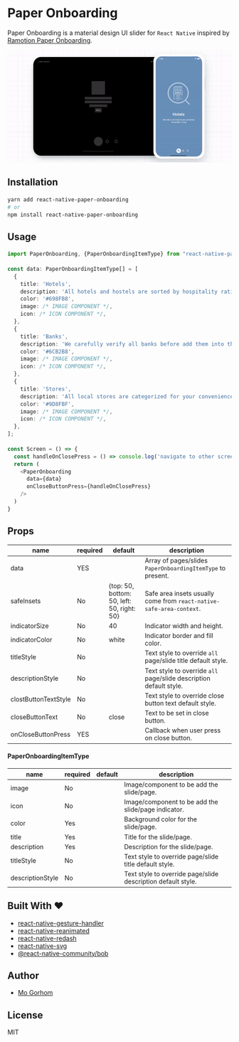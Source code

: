 # Paper Onboarding

Paper Onboarding is a material design UI slider for `React Native` inspired by [Ramotion Paper Onboarding](https://github.com/Ramotion/paper-onboarding).

![Paper Onboarding](preview.gif 'Preview')

## Installation

```sh
yarn add react-native-paper-onboarding
# or
npm install react-native-paper-onboarding
```

## Usage

```ts
import PaperOnboarding, {PaperOnboardingItemType} from "react-native-paper-onboarding";

const data: PaperOnboardingItemType[] = [
  {
    title: 'Hotels',
    description: 'All hotels and hostels are sorted by hospitality rating',
    color: '#698FB8',
    image: /* IMAGE COMPONENT */,
    icon: /* ICON COMPONENT */,
  },
  {
    title: 'Banks',
    description: 'We carefully verify all banks before add them into the app',
    color: '#6CB2B8',
    image: /* IMAGE COMPONENT */,
    icon: /* ICON COMPONENT */,
  },
  {
    title: 'Stores',
    description: 'All local stores are categorized for your convenience',
    color: '#9D8FBF',
    image: /* IMAGE COMPONENT */,
    icon: /* ICON COMPONENT */,
  },
];

const Screen = () => {
  const handleOnClosePress = () => console.log('navigate to other screen')
  return (
    <PaperOnboarding
      data={data}
      onCloseButtonPress={handleOnClosePress}
    />
  )
}
```

## Props

| name                 | required | default                                    | description                                                          |
| -------------------- | -------- | ------------------------------------------ | -------------------------------------------------------------------- |
| data                 | YES      |                                            | Array of pages/slides `PaperOnboardingItemType` to present.          |
| safeInsets           | No       | {top: 50, bottom: 50, left: 50, right: 50} | Safe area insets usually come from `react-native-safe-area-context`. |
| indicatorSize        | No       | 40                                         | Indicator width and height.                                          |
| indicatorColor       | No       | white                                      | Indicator border and fill color.                                     |
| titleStyle           | No       |                                            | Text style to override `all` page/slide title default style.         |
| descriptionStyle     | No       |                                            | Text style to override `all` page/slide description default style.   |
| clostButtonTextStyle | No       |                                            | Text style to override close button text default style.              |
| closeButtonText      | No       | close                                      | Text to be set in close button.                                      |
| onCloseButtonPress   | YES      |                                            | Callback when user press on close button.                            |

#### PaperOnboardingItemType

| name             | required | default | description                                                  |
| ---------------- | -------- | ------- | ------------------------------------------------------------ |
| image            | No       |         | Image/component to be add the slide/page.                    |
| icon             | No       |         | Image/component to be add the slide/page indicator.          |
| color            | Yes      |         | Background color for the slide/page.                         |
| title            | Yes      |         | Title for the slide/page.                                    |
| description      | Yes      |         | Description for the slide/page.                              |
| titleStyle       | No       |         | Text style to override page/slide title default style.       |
| descriptionStyle | No       |         | Text style to override page/slide description default style. |


## Built With ❤️

- [react-native-gesture-handler](https://github.com/software-mansion/react-native-reanimated)
- [react-native-reanimated](https://github.com/software-mansion/react-native-reanimated)
- [react-native-redash](https://github.com/wcandillon/react-native-redash)
- [react-native-svg](https://github.com/react-native-community/react-native-svg)
- [@react-native-community/bob](https://github.com/react-native-community/bob)

## Author

- [Mo Gorhom](https://twitter.com/gorhom)


## License

MIT
